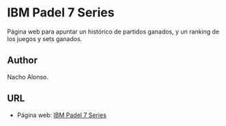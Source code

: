 # IBM Padel 7 Series
Página web para apuntar un histórico de partidos ganados, y un ranking de los juegos y sets ganados.

## Author
Nacho Alonso.

## URL
* Página web: [IBM Padel 7 Series](http://nachoad.com/ibmpadel)
